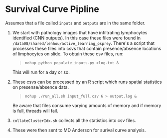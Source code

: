 # Survival Curve Pipline

Assumes that a file called `inputs` and `outputs` are in the same folder.

1. We start with pathology images that have infiltrating lymphocytes identified (CNN outputs). In this case these files were found in `/data08/shared/lehhou/active_learning_osprey`. There's a script that processes these files into csvs that contain presence/absence locations of limphocytes on slide. To obtain these csv files, run:
    > `nohup python populate_inputs.py >log.txt &`

    This will run for a day or so.

2. These csvs can be processed by an R script which runs spatial statistics on presense/absence data.
    > `nohup ./run_all.sh input_full.csv 6 > output.log &`

    Be aware that files consume varying amounts of memory and if memory is full, threads will fail.

3. `collateClusterIdx.sh` collects all the statistics into csv files.

4. These were then sent to MD Anderson for surival curve analysis.
